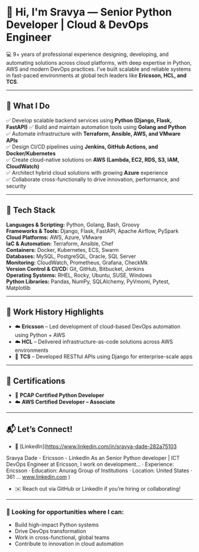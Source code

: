 # 👋 Hi, I'm Sravya — Senior Python Developer | Cloud & DevOps Engineer

💻 9+ years of professional experience designing, developing, and automating solutions across cloud platforms, with deep expertise in Python, AWS and modern DevOps practices. I’ve built scalable and reliable systems in fast-paced environments at global tech leaders like **Ericsson, HCL, and TCS**.

---

## 🚀 What I Do
✅ Develop scalable backend services using **Python (Django, Flask, FastAPI)**
 ✅ Build and maintain automation tools using **Golang and Python**    
✅ Automate infrastructure with **Terraform, Ansible, AWS, and VMware APIs**  
✅ Design CI/CD pipelines using **Jenkins, GitHub Actions, and Docker/Kubernetes**  
✅ Create cloud-native solutions on **AWS (Lambda, EC2, RDS, S3, IAM, CloudWatch)**  
✅ Architect hybrid cloud solutions with growing **Azure** experience  
✅ Collaborate cross-functionally to drive innovation, performance, and security

---

## 🧠 Tech Stack

**Languages & Scripting:** Python, Golang, Bash, Groovy  
**Frameworks & Tools:** Django, Flask, FastAPI, Apache Airflow, PySpark  
**Cloud Platforms:** AWS, Azure, VMware  
**IaC & Automation:** Terraform, Ansible, Chef  
**Containers:** Docker, Kubernetes, ECS, Swarm  
**Databases:** MySQL, PostgreSQL, Oracle, SQL Server  
**Monitoring:** CloudWatch, Prometheus, Grafana, CheckMk  
**Version Control & CI/CD:** Git, GitHub, Bitbucket, Jenkins  
**Operating Systems:** RHEL, Rocky, Ubuntu, SUSE, Windows  
**Python Libraries:** Pandas, NumPy, SQLAlchemy, PyVmomi, Pytest, Matplotlib

---

## 📌 Work History Highlights

- ☁️ **Ericsson** – Led development of cloud-based DevOps automation using Python + AWS  
- ☁️ **HCL** – Delivered infrastructure-as-code solutions across AWS environments  
- 🧱 **TCS** – Developed RESTful APIs using Django for enterprise-scale apps

---

## 📜 Certifications

- 🐍 **PCAP Certified Python Developer**  
- ☁️ **AWS Certified Developer – Associate**

---

## 📬 Let’s Connect!

- 💼 [LinkedIn](https://www.linkedin.com/in/sravya-dade-282a75103

Sravya Dade - Ericsson - LinkedIn
As an Senior Python developer | ICT DevOps Engineer at Ericsson, I work on development… · Experience: Ericsson · Education: Anurag Group of Institutions · Location: United States · 361 ...
www.linkedin.com
)  
- ✉️ Reach out via GitHub or LinkedIn if you’re hiring or collaborating!

---

### 🔎 Looking for opportunities where I can:

- Build high-impact Python systems
- Drive DevOps transformation
- Work in cross-functional, global teams
- Contribute to innovation in cloud automation
